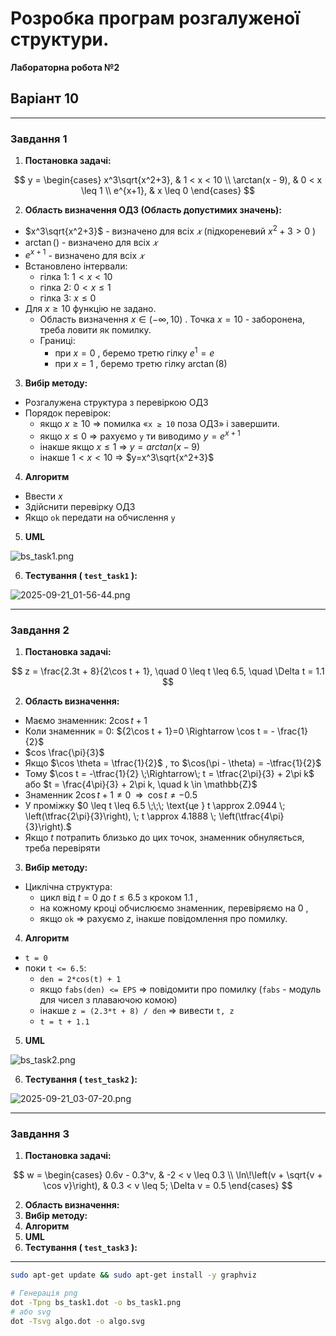 # Розробка програм розгалуженої структури.
**Лабораторна робота №2**

## Варіант 10

---

### Завдання 1
1) **Постановка задачі:**

$$
y = \begin{cases}
x^3\sqrt{x^2+3}, & 1 < x < 10 \\
\arctan(x - 9), & 0 < x \leq 1 \\
e^{x+1}, & x \leq 0
\end{cases}
$$

2) **Область визначення ОДЗ (Область допустимих значень):**
- $x^3\sqrt{x^2+3}$ - визначено для всіх $𝑥$ (підкореневий $x^2+3>0$ )
- $\arctan()$ - визначено для всіх $𝑥$
- $e^{x+1}$ - визначено для всіх $𝑥$
- Встановлено інтервали:
  - гілка 1: $1 < x < 10$ 
  - гілка 2: $0 < x \leq 1$
  - гілка 3: $x \leq 0$
- Для $x \geq 10$ функцію не задано.
  - Область визначення $x \in (-\infty, 10)$ . Точка $x=10$ - заборонена, треба ловити як помилку.
  - Границі:
    - при $x=0$ , беремо третю гілку $e^1=e$
    - при $x=1$ , беремо третю гілку $\arctan(8)$
3) **Вибір методу:**
- Розгалужена структура з перевіркою ОДЗ
- Порядок перевірок: 
  - якщо $x \geq 10$ => помилка «`x ≥ 10` поза ОДЗ» і завершити.
  - якщо $x \leq 0$ => рахуємо `y` ти виводимо  $y=e^{x+1}$
  - інакше якщо $x \leq 1$ => $y=arctan(x - 9)$
  - інакше $1 < x < 10$ => $y=x^3\sqrt{x^2+3}$
4) **Алгоритм**
- Ввести $x$
- Здійснити перевірку ОДЗ
- Якщо `ok` передати на обчислення `y` 
5) **UML**

![bs_task1.png](graphviz/bs_task1.png)

6) **Тестування ( `test_task1` ):**

![2025-09-21_01-56-44.png](screenshots/2025-09-21_01-56-44.png)

---

### Завдання 2
1) **Постановка задачі:**

$$
z = \frac{2.3t + 8}{2\cos t + 1}, \quad 0 \leq t \leq 6.5, \quad \Delta t = 1.1
$$

2) **Область визначення:**
- Маємо знаменник: ${2\cos t + 1}$
- Коли знаменник = 0: ${2\cos t + 1}=0 \Rightarrow \cos t = - \frac{1}{2}$
- $cos \frac{\pi}{3}$
- Якщо $\cos \theta = \tfrac{1}{2}$ , то $\cos(\pi - \theta) = -\tfrac{1}{2}$
- Тому $\cos t = -\tfrac{1}{2} \;\Rightarrow\; t = \tfrac{2\pi}{3} + 2\pi k$ або $t = \frac{4\pi}{3} + 2\pi k, \quad k \in \mathbb{Z}$
- Знаменник $2 \cos t + 1 \neq 0 \;\;\Rightarrow\;\; \cos t \neq -0.5$
- У проміжку $0 \leq t \leq 6.5 \;\;\; \text{це } t \approx 2.0944 \; \left(\tfrac{2\pi}{3}\right), \; t \approx 4.1888 \; \left(\tfrac{4\pi}{3}\right).$
- Якщо $t$ потрапить близько до цих точок, знаменник обнуляється, треба перевіряти
3) **Вибір методу:**
- Циклічна структура:
  - цикл від $t=0$ до $t \leq 6.5$ з кроком $1.1$ ,
  - на кожному кроці обчислюємо знаменник, перевіряємо на $0$ ,
  - якщо `ok` => рахуємо $z$, інакше повідомлення про помилку.
4) **Алгоритм**
- `t = 0`
- поки `t <= 6.5`:
  - `den = 2*cos(t) + 1`
  - якщо `fabs(den) <= EPS` => повідомити про помилку (`fabs` - модуль для чисел з плаваючою комою)
  - інакше `z = (2.3*t + 8) / den` => вивести `t, z`
  - `t = t + 1.1`
5) **UML**

![bs_task2.png](graphviz/bs_task2.png)

6) **Тестування ( `test_task2` ):**

![2025-09-21_03-07-20.png](screenshots/2025-09-21_03-07-20.png)

---

### Завдання 3
1) **Постановка задачі:**

$$
w = \begin{cases}
0.6v - 0.3^v, & -2 < v \leq 0.3 \\
\ln\!\left(v + \sqrt{v + \cos v}\right), & 0.3 < v \leq 5; \Delta v = 0.5
\end{cases}
$$

2) **Область визначення:**
3) **Вибір методу:**
4) **Алгоритм**
5) **UML**
6) **Тестування ( `test_task3` ):**

---
```bash
sudo apt-get update && sudo apt-get install -y graphviz

# Генерація png
dot -Tpng bs_task1.dot -o bs_task1.png
# або svg
dot -Tsvg algo.dot -o algo.svg
```


